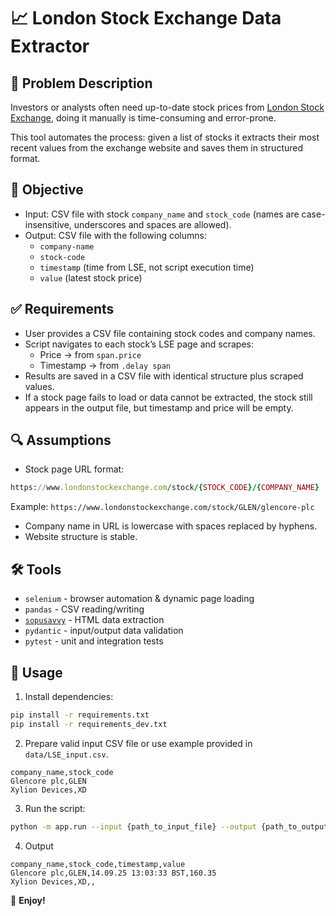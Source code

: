 # 📈 London Stock Exchange Data Extractor

## 📌 Problem Description

Investors or analysts often need up-to-date stock prices from [London Stock Exchange](<https://www.londonstockexchange.com/>), doing it manually is time-consuming and error-prone.

This tool automates the process: given a list of stocks it extracts their most recent values from the exchange website and saves them in structured format.

## 🎯 Objective

- Input: CSV file with stock `company_name` and `stock_code` (names are case-insensitive, underscores and spaces are allowed).
- Output: CSV file with the following columns:
  - `company-name`
  - `stock-code`
  - `timestamp` (time from LSE, not script execution time)
  - `value` (latest stock price)

## ✅ Requirements

- User provides a CSV file containing stock codes and company names.
- Script navigates to each stock’s LSE page and scrapes:
  - Price → from `span.price`
  - Timestamp → from `.delay span`
- Results are saved in a CSV file with identical structure plus scraped values.
- If a stock page fails to load or data cannot be extracted, the stock still appears in the output file, but timestamp and price will be empty.

## 🔍 Assumptions

- Stock page URL format:

```ruby
https://www.londonstockexchange.com/stock/{STOCK_CODE}/{COMPANY_NAME}
```

Example: `https://www.londonstockexchange.com/stock/GLEN/glencore-plc`

- Company name in URL is lowercase with spaces replaced by hyphens.
- Website structure is stable.

## 🛠 Tools

- `selenium` - browser automation & dynamic page loading
- `pandas` - CSV reading/writing
- [`sopusavvy`](https://pypi.org/project/soupsavvy/) - HTML data extraction
- `pydantic` - input/output data validation
- `pytest` - unit and integration tests

## 🚀 Usage

1. Install dependencies:

```bash
pip install -r requirements.txt
pip install -r requirements_dev.txt
```

2. Prepare valid input CSV file or use example provided in `data/LSE_input.csv`.

```csv
company_name,stock_code
Glencore plc,GLEN
Xylion Devices,XD
```

3. Run the script:

```bash
python -m app.run --input {path_to_input_file} --output {path_to_output_file}
```

4. Output

```csv
company_name,stock_code,timestamp,value
Glencore plc,GLEN,14.09.25 13:03:33 BST,160.35
Xylion Devices,XD,,
```

🎉 **Enjoy!**
